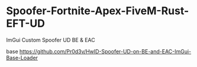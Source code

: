 # Spoofer-Fortnite-Apex-FiveM-Rust-EFT-UD
ImGui Custom Spoofer UD BE &amp; EAC


base https://github.com/Pr0d3v/HwID-Spoofer-UD-on-BE-and-EAC-ImGui-Base-Loader






